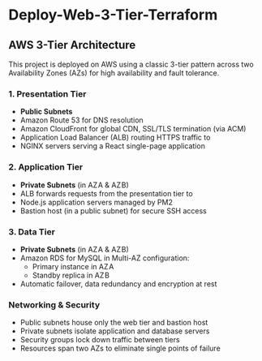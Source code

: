 # Deploy-Web-3-Tier-Terraform
## AWS 3-Tier Architecture

This project is deployed on AWS using a classic 3-tier pattern across two Availability Zones (AZs) for high availability and fault tolerance.

### 1. Presentation Tier
- **Public Subnets**  
- Amazon Route 53 for DNS resolution  
- Amazon CloudFront for global CDN, SSL/TLS termination (via ACM)  
- Application Load Balancer (ALB) routing HTTPS traffic to  
- NGINX servers serving a React single-page application  

### 2. Application Tier
- **Private Subnets** (in AZ A & AZ B)  
- ALB forwards requests from the presentation tier to  
- Node.js application servers managed by PM2  
- Bastion host (in a public subnet) for secure SSH access  

### 3. Data Tier
- **Private Subnets** (in AZ A & AZ B)  
- Amazon RDS for MySQL in Multi-AZ configuration:  
  - Primary instance in AZ A  
  - Standby replica in AZ B  
- Automatic failover, data redundancy and encryption at rest  

### Networking & Security
- Public subnets house only the web tier and bastion host  
- Private subnets isolate application and database servers  
- Security groups lock down traffic between tiers  
- Resources span two AZs to eliminate single points of failure  
